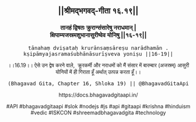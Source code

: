 <center><h2>||श्रीमद्‍भगवद्‍-गीता १६.१९||</h2>
<h3>तानहं द्विषतः क्रुरान्संसारेषु नराधमान् |<br/>क्षिपाम्यजस्रमशुभानासुरीष्वेव योनिषु ||१६-१९||</h3>
<pre>tānahaṃ dviṣataḥ krurānsaṃsāreṣu narādhamān .<br/>kṣipāmyajasramaśubhānāsurīṣveva yoniṣu ||16-19||</pre>
<p>।।16.19।। ऐसे उन द्वेष करने वाले,  क्रूरकर्मी और नराधमों को मैं संसार में बारम्बार (अजस्रम्) आसुरी योनियों में ही गिराता हूँ अर्थात् उत्पन्न करता हूँ।।</p>
<pre>(Bhagavad Gita, Chapter 16, Shloka 19) || @BhagavadGitaApi</pre><p>https://docs.bhagavadgitaapi.in/</p><p>#API #bhagavadgitaapi #slok #nodejs #js #api #gitaapi #krishna #hinduism #vedic #ISKCON #shreemadbhagavadgita #technology</p></center>